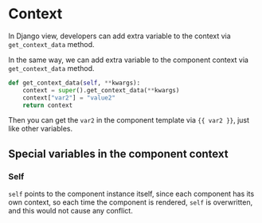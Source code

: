 # Context

In Django view, developers can add extra variable to the context via `get_context_data` method. 

In the same way, we can add extra variable to the component context via `get_context_data` method.

```python
def get_context_data(self, **kwargs):
    context = super().get_context_data(**kwargs)
    context["var2"] = "value2"
    return context
```

Then you can get the `var2` in the component template via `{{ var2 }}`, just like other variables.

## Special variables in the component context

### Self

`self` points to the component instance itself, since each component has its own context, so each time the component is rendered, `self` is overwritten, and this would not cause any conflict.
